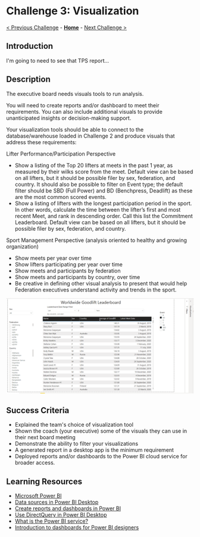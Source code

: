 # Challenge 3: Visualization

[< Previous Challenge](./02-load-data.md) - **[Home](../README.md)** - [Next Challenge >](./04-incrementals.md)

## Introduction
I'm going to need to see that TPS report...

## Description
The executive board needs visuals tools to run analysis.  

You will need to create reports and/or dashboard to meet their requirements.  You can also include additional visuals to provide unanticipated insights or decision-making support.

Your visualization tools should be able to connect to the database/warehouse loaded in Challenge 2 and produce visuals that address these requirements:

Lifter Performance/Participation Perspective
- Show a listing of the Top 20 lifters at meets in the past 1 year, as measured by their wilks score from the meet. Default view can be based on all lifters, but it should be possible filer by sex, federation, and country.  It should also be possible to filter on Event type; the default filter should be SBD (Full Power) and BD (Benchpress, Deadlift) as these are the most common scored events.
- Show a listing of lifters with the longest participation period in the sport.  In other words, calculate the time between the lifter’s first and most recent Meet, and rank in descending order.  Call this list the Commitment Leaderboard.  Default view can be based on all lifters, but it should be possible filer by sex, federation, and country.

Sport Management Perspective (analysis oriented to healthy and growing organization)
- Show meets per year over time
- Show lifters participating per year over time
- Show meets and participants by federation
- Show meets and participants by country, over time
- Be creative in defining other visual analysis to present that would help Federation executives understand activity and trends in the sport.

![Example Visual](../Images/Leaderboard.png)

## Success Criteria
- Explained the team's choice of visualization tool
- Shown the coach (your executive) some of the visuals they can use in their next board meeting
- Demonstrate the ability to filter your visualizations
- A generated report in a desktop app is the minimum requirement
- Deployed reports and/or dashboards to the Power BI cloud service for broader access.

## Learning Resources
- [Microsoft Power BI](https://powerbi.microsoft.com/en-us/)
- [Data sources in Power BI Desktop](https://docs.microsoft.com/en-us/power-bi/connect-data/desktop-data-sources)
- [Create reports and dashboards in Power BI](https://docs.microsoft.com/en-us/power-bi/create-reports/)
- [Use DirectQuery in Power BI Desktop](https://docs.microsoft.com/en-us/power-bi/connect-data/desktop-use-directquery)
- [What is the Power BI service?](https://docs.microsoft.com/en-us/power-bi/fundamentals/power-bi-service-overview)
- [Introduction to dashboards for Power BI designers](https://docs.microsoft.com/en-us/power-bi/create-reports/service-dashboards)
